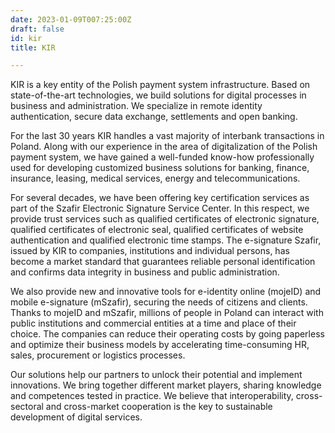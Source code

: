 ```yaml
---
date: 2023-01-09T007:25:00Z
draft: false
id: kir
title: KIR

---
```


KIR is a key entity of the Polish payment system infrastructure. Based on state-of-the-art technologies, we build solutions for digital processes in business and administration. We specialize in remote identity authentication, secure data exchange, settlements and open banking.

For the last 30 years KIR handles a vast majority of interbank transactions in Poland. Along with our experience in the area of digitalization of the Polish payment system, we have gained a well-funded know-how professionally used for developing customized business solutions for banking, finance, insurance, leasing, medical services, energy and telecommunications.

For several decades, we have been offering key certification services as part of the Szafir Electronic Signature Service Center. In this respect, we provide trust services such as qualified certificates of electronic signature, qualified certificates of electronic seal, qualified certificates of website authentication and qualified electronic time stamps. The e-signature Szafir, issued by KIR to companies, institutions and individual persons, has become a market standard that guarantees reliable personal identification and confirms data integrity in business and public administration.

We also provide new and innovative tools for e-identity online (mojeID) and mobile e-signature (mSzafir), securing the needs of citizens and clients. Thanks to mojeID and mSzafir, millions of people in Poland can interact with public institutions and commercial entities at a time and place of their choice. The companies can reduce their operating costs by going paperless and optimize their business models by accelerating time-consuming HR, sales, procurement or logistics processes.

Our solutions help our partners to unlock their potential and implement innovations. We bring together different market players, sharing knowledge and competences tested in practice. We believe that interoperability, cross-sectoral and cross-market cooperation is the key to sustainable development of digital services.
